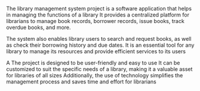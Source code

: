 The library management system project is a software application that helps in managing the functions of a library It provides a centralized platform for librarians to manage 
book records, borrower records, issue books, track overdue books, and more.

The system also enables library users to search and request books, as well as check their borrowing history and due dates. 
It is an essential tool for any library to manage its resources and provide efficient services to its users

A The project is designed to be user-friendly and easy to use It can be customized to suit the specific needs of a library, 
making it a valuable asset for libraries of all sizes Additionally, the use of technology simplifies the management process and saves time and effort for librarians
